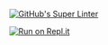 [![GitHub's Super Linter](https://github.com/ICS20-Programming-StellaS/Unit3-02-PHP-VolumeTriangularPyramid/workflows/GitHub's%20Super%20Linter/badge.svg)](https://github.com/ICS20-Programming-StellaS/Unit3-02-PHP-VolumeTriangularPyramid/actions)

[![Run on Repl.it](https://repl.it/badge/github/ICS20-Programming-StellaS/Unit3-02-PHP-VolumeTriangularPyramid)](https://repl.it/github/ICS20-Programming-StellaS/Unit3-02-PHP-VolumeTriangularPyramid)